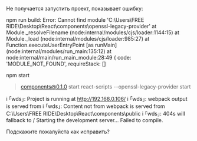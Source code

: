 Не получается запустить проект, показывает ошибку:

npm run build:
Error: Cannot find module 'C:\Users\FREE RIDE\Desktop\React\components\openssl-legacy-provider'
    at Module._resolveFilename (node:internal/modules/cjs/loader:1144:15)
    at Module._load (node:internal/modules/cjs/loader:985:27)
    at Function.executeUserEntryPoint [as runMain] (node:internal/modules/run_main:135:12)
    at node:internal/main/run_main_module:28:49 {
  code: 'MODULE_NOT_FOUND',
  requireStack: []


npm start
> components@0.1.0 start
> react-scripts --openssl-legacy-provider start

i ｢wds｣: Project is running at http://192.168.0.106/
i ｢wds｣: webpack output is served from
i ｢wds｣: Content not from webpack is served from C:\Users\FREE RIDE\Desktop\React\components\public
i ｢wds｣: 404s will fallback to /
Starting the development server...
Failed to compile.


Подскажите пожалуйста как исправить?